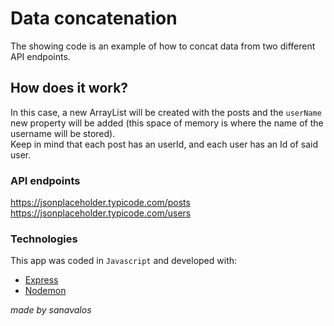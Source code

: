 # Data concatenation 
The showing code is an example of how to concat data from two different API endpoints.

## How does it work?
In this case, a new ArrayList will be created with the posts and the ```userName``` new property will be added (this space of memory is where the name of the username will be stored).<br />
Keep in mind that each post has an userId, and each user has an Id of said user.

### API endpoints
https://jsonplaceholder.typicode.com/posts <br />
https://jsonplaceholder.typicode.com/users

### Technologies
This app was coded in `Javascript` and developed with:
- [Express](http://expressjs.com)
- [Nodemon](https://nodemon.io)

_made by sanavalos_

